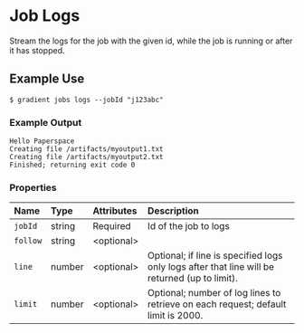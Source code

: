 # Job Logs

Stream the logs for the job with the given id, while the job is running or after it has stopped.

## Example Use

```text
$ gradient jobs logs --jobId "j123abc"
```

### Example Output

```text
Hello Paperspace
Creating file /artifacts/myoutput1.txt
Creating file /artifacts/myoutput2.txt
Finished; returning exit code 0
```

### **Properties**

| Name | Type | Attributes | Description |
| :--- | :--- | :--- | :--- |
| `jobId` | string | Required | Id of the job to logs |
| `follow` | string | &lt;optional&gt; |  |
| `line` | number | &lt;optional&gt; | Optional; if line is specified logs only logs after that line will be returned \(up to limit\). |
| `limit` | number | &lt;optional&gt; | Optional; number of log lines to retrieve on each request; default limit is 2000. |

